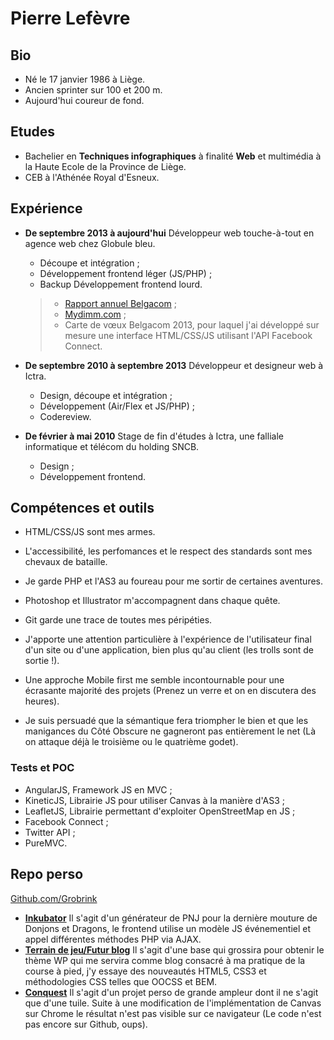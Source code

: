 Pierre Lefèvre
==============

Bio
---
- Né le 17 janvier 1986 à Liège.
- Ancien sprinter sur 100 et 200 m.
- Aujourd'hui coureur de fond.

Etudes
------
- Bachelier en **Techniques infographiques** à finalité **Web** et multimédia à la Haute Ecole de la Province de Liège.
- CEB à l'Athénée Royal d'Esneux.

Expérience
----------
- **De septembre 2013 à aujourd'hui** Développeur web touche-à-tout en agence web chez Globule bleu.
	+ Découpe et intégration ;
	+ Développement frontend léger (JS/PHP) ;
	+ Backup Développement frontend lourd.

	> - [Rapport annuel Belgacom](http://rapportannuel.belgacom.com/ "Site du rapport annuel 2013 de belgacom pour lequel j'ai entièrement découpé et intégré le site, nominé sur awwwards.com") ;
	> - [Mydimm.com](http://www.mydimm.com/ "Site outil de réalisation de meubles sur mesures pour lequel j'ai participé à l'intégration et au développement frontend") ;
	> - Carte de vœux Belgacom 2013, pour laquel j'ai développé sur mesure une interface HTML/CSS/JS utilisant l'API Facebook Connect.

- **De septembre 2010 à septembre 2013** Développeur et designeur web à Ictra.
	+ Design, découpe et intégration ;
	+ Développement (Air/Flex et JS/PHP) ;
	+ Codereview.

- **De février à mai 2010** Stage de fin d'études à Ictra, une falliale informatique et télécom du holding SNCB.
	+ Design ;
	+ Développement frontend.

Compétences et outils
---------------------
- HTML/CSS/JS sont mes armes.
- L'accessibilité, les perfomances et le respect des standards sont mes chevaux de bataille.
- Je garde PHP et l'AS3 au foureau pour me sortir de certaines aventures.
- Photoshop et Illustrator m'accompagnent dans chaque quête.
- Git garde une trace de toutes mes péripéties.

- J'apporte une attention particulière à l'expérience de l'utilisateur final d'un site ou d'une application, bien plus qu'au client (les trolls sont de sortie !).
- Une approche Mobile first me semble incontournable pour une écrasante majorité des projets (Prenez un verre et on en discutera des heures).
- Je suis persuadé que la sémantique fera triompher le bien et que les manigances du Côté Obscure ne gagneront pas entièrement le net (Là on attaque déjà le troisième ou le quatrième godet).

### Tests et POC
- AngularJS, Framework JS en MVC ;
- KineticJS, Librairie JS pour utiliser Canvas à la manière d'AS3 ;
- LeafletJS, Librairie permettant d'exploiter OpenStreetMap en JS ;
- Facebook Connect ;
- Twitter API ;
- PureMVC.

Repo perso
----------
[Github.com/Grobrink](https://github.com/Grobrink/ "Peu fourni mais toujours prêt à servir !")
- **[Inkubator](https://grobrink/inkubator "Un générateur de PNJs pour D&D")** Il s'agit d'un générateur de PNJ pour la dernière mouture de Donjons et Dragons, le frontend utilise un modèle JS événementiel et appel différentes méthodes PHP via AJAX.
- **[Terrain de jeu/Futur blog](https://grobrink/wip "Une base pour mon prochain blog de sport")** Il s'agit d'une base qui grossira pour obtenir le thème WP qui me servira comme blog consacré à ma pratique de la course à pied, j'y essaye des nouveautés HTML5, CSS3 et méthodologies CSS telles que OOCSS et BEM.
- **[Conquest](http://grobrink.net/conquest/map/ "Générateur de aléatoire de mondes")** Il s'agit d'un projet perso de grande ampleur dont il ne s'agit que d'une tuile. Suite à une modification de l'implémentation de Canvas sur Chrome le résultat n'est pas visible sur ce navigateur (Le code n'est pas encore sur Github, oups).
